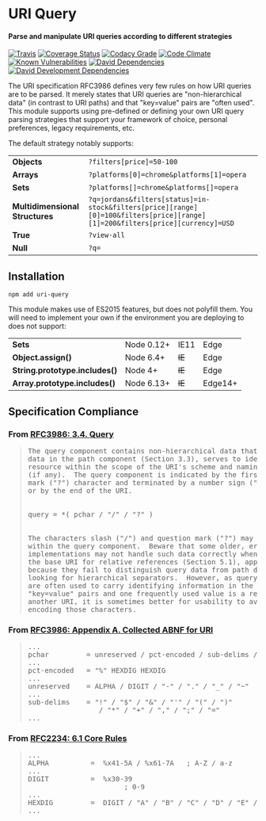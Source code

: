 # URI Query
#### Parse and manipulate URI queries according to different strategies

[![Travis](https://img.shields.io/travis/d11n/uri-query.svg?style=flat-square)](https://travis-ci.org/d11n/uri-query)
[![Coverage Status](https://img.shields.io/coveralls/github/d11n/uri-query.svg?style=flat-square)](https://coveralls.io/github/d11n/uri-query)
[![Codacy Grade](https://img.shields.io/codacy/grade/c0a7abfd51584b148e6c37a68d5ea872.svg?style=flat-square)](https://www.codacy.com/app/d11n/uri-query)
[![Code Climate](https://img.shields.io/codeclimate/maintainability/d11n/uri-query.svg?style=flat-square)](https://codeclimate.com/github/d11n/uri-query)
<br/>
[![Known Vulnerabilities](https://snyk.io/test/github/d11n/uri-query/badge.svg?style=flat-square)](https://snyk.io/test/github/d11n/uri-query)
[![David Dependencies](https://img.shields.io/david/d11n/uri-query.svg?style=flat-square)](https://david-dm.org/d11n/uri-query)
[![David Development Dependencies](https://img.shields.io/david/dev/d11n/uri-query.svg?style=flat-square)](https://david-dm.org/d11n/uri-query?type=dev)

The URI specification RFC3986 defines very few rules on how URI queries are to be parsed. It merely states that URI queries are "non-hierarchical data" (in contrast to URI paths) and that "key=value" pairs are "often used". This module supports using pre-defined or defining your own URI query parsing strategies that support your framework of choice, personal preferences, legacy requirements, etc.

The default strategy notably supports:
<table><tbody>
    <tr>
        <td><strong>Objects</strong></td>
        <td><code>?filters[price]=50-100</code></td>
    </tr>
    <tr>
        <td><strong>Arrays</strong></td>
        <td><code>?platforms[0]=chrome&platforms[1]=opera</code></td>
    </tr>
    <tr>
        <td><strong>Sets</strong></td>
        <td><code>?platforms[]=chrome&platforms[]=opera</code></td>
    </tr>
    <tr>
        <td><strong>Multidimensional Structures</strong></td>
        <td><code>?q=jordans&filters[status]=in-stock&filters[price][range][0]=100&filters[price][range][1]=200&filters[price][currency]=USD</code></td>
    </tr>
    <tr>
        <td><strong>True</strong></td>
        <td><code>?view-all</code></td>
    </tr>
    <tr>
        <td><strong>Null</strong></td>
        <td><code>?q=</code></td>
    </tr>
</tbody></table>

## Installation
```
npm add uri-query
```

This module makes use of ES2015 features, but does not polyfill them. You will need to implement your own if the environment you are deploying to does not support:

<table><tbody>
    <tr>
        <td><strong>Sets</strong></td>
        <td>Node 0.12+</td>
        <td>IE11</td>
        <td>Edge</td>
    </tr>
    <tr>
        <td><strong>Object.assign()</strong></td>
        <td>Node 6.4+</td>
        <td><strike>IE</strike></td>
        <td>Edge</td>
    </tr>
    <tr>
        <td><strong>String.prototype.includes()</strong></td>
        <td>Node 4+</td>
        <td><strike>IE</strike></td>
        <td>Edge</td>
    </tr>
    <tr>
        <td><strong>Array.prototype.includes()</strong></td>
        <td>Node 6.13+</td>
        <td><strike>IE</strike></td>
        <td>Edge14+</td>
    </tr>
</tbody></table>

## Specification Compliance

### From [RFC3986: 3.4.  Query](https://tools.ietf.org/html/rfc3986#section-3.4)
<blockquote><pre>
The query component contains non-hierarchical data that, along with
data in the path component (Section 3.3), serves to identify a
resource within the scope of the URI's scheme and naming authority
(if any).  The query component is indicated by the first question
mark ("?") character and terminated by a number sign ("#") character
or by the end of the URI.
<br/>
query = *( pchar / "/" / "?" )
<br/>
The characters slash ("/") and question mark ("?") may represent data
within the query component.  Beware that some older, erroneous
implementations may not handle such data correctly when it is used as
the base URI for relative references (Section 5.1), apparently
because they fail to distinguish query data from path data when
looking for hierarchical separators.  However, as query components
are often used to carry identifying information in the form of
"key=value" pairs and one frequently used value is a reference to
another URI, it is sometimes better for usability to avoid percent-
encoding those characters.
</pre></blockquote>

### From [RFC3986: Appendix A.  Collected ABNF for URI](https://tools.ietf.org/html/rfc3986#appendix-a)
<blockquote><pre>
...
pchar         = unreserved / pct-encoded / sub-delims / ":" / "@"
...
pct-encoded   = "%" HEXDIG HEXDIG
...
unreserved    = ALPHA / DIGIT / "-" / "." / "_" / "~"
...
sub-delims    = "!" / "$" / "&" / "'" / "(" / ")"
                 / "*" / "+" / "," / ";" / "="
...
</pre></blockquote>

### From [RFC2234: 6.1  Core Rules](https://tools.ietf.org/html/rfc2234#section-6.1)
<blockquote><pre>
...
ALPHA          =  %x41-5A / %x61-7A   ; A-Z / a-z
...
DIGIT          =  %x30-39
                       ; 0-9
...
HEXDIG         =  DIGIT / "A" / "B" / "C" / "D" / "E" / "F"
...
</pre></blockquote>
